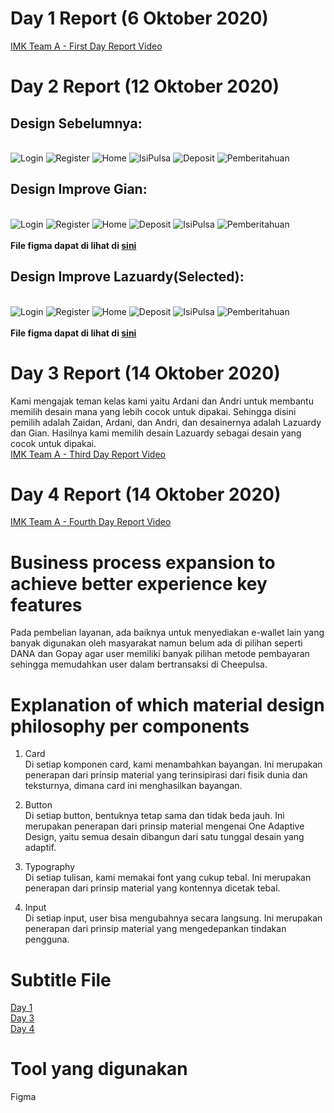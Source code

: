 # Day 1 Report (6 Oktober 2020)
[IMK Team A - First Day Report Video](https://www.youtube.com/watch?v=eY5T0DOOjfw)

# Day 2 Report (12 Oktober 2020)
## Design Sebelumnya:
\
![Login](PrevDesign/Login.jpg)
![Register](PrevDesign/Register.jpg)
![Home](PrevDesign/Home.jpg)
![IsiPulsa](PrevDesign/IsiPulsa.jpg)
![Deposit](PrevDesign/Deposit.jpg)
![Pemberitahuan](PrevDesign/Pemberitahuan.jpg)

## Design Improve Gian:
\
![Login](ImproveGian/IMK_login1.png)
![Register](ImproveGian/IMK_Register1.png)
![Home](ImproveGian/IMK_Beranda1.png)
![Deposit](ImproveGian/IMK_Deposit1.png)
![IsiPulsa](ImproveGian/IMK_isipulsa1.png)
![Pemberitahuan](ImproveGian/IMK_Pemberitahuan1.png)
\
\
**File figma dapat di lihat di [sini](ImproveGian)**

## Design Improve Lazuardy(Selected):
\
![Login](ImproveLazu/IMK_Login2.png)
![Register](ImproveLazu/IMK_Register2.png)
![Home](ImproveLazu/IMK_Beranda2.png)
![Deposit](ImproveLazu/IMK_Deposit2.png)
![IsiPulsa](ImproveLazu/IMK_isipulsa2.png)
![Pemberitahuan](ImproveLazu/IMK_Pemberitahuan2.png)
\
\
**File figma dapat di lihat di [sini](ImproveLazu)**

# Day 3 Report (14 Oktober 2020)
Kami mengajak teman kelas kami yaitu Ardani dan Andri untuk membantu memilih desain mana yang lebih cocok untuk dipakai. Sehingga disini pemilih adalah Zaidan, Ardani, dan Andri, dan desainernya adalah Lazuardy dan Gian. Hasilnya kami memilih desain Lazuardy sebagai desain yang cocok untuk dipakai.  
[IMK Team A - Third Day Report Video](https://www.youtube.com/watch?v=u0RHQ-9bmjo)

# Day 4 Report (14 Oktober 2020)
[IMK Team A - Fourth Day Report Video](https://www.youtube.com/watch?v=ATtpYnbDcJw)

# Business process expansion to achieve better experience key features
Pada pembelian layanan, ada baiknya untuk menyediakan e-wallet lain yang banyak digunakan oleh masyarakat namun belum ada di pilihan seperti DANA dan Gopay agar user memiliki banyak pilihan metode pembayaran sehingga memudahkan user dalam bertransaksi di Cheepulsa. 

# Explanation of which material design philosophy per components
1. Card \
Di setiap komponen card, kami menambahkan bayangan.
Ini merupakan penerapan dari prinsip material yang terinsipirasi dari fisik dunia dan teksturnya, dimana card ini menghasilkan bayangan.

2. Button \
Di setiap button, bentuknya tetap sama dan tidak beda jauh.
Ini merupakan penerapan dari prinsip material mengenai One Adaptive Design, yaitu semua desain dibangun dari satu tunggal desain yang adaptif.

3. Typography \
Di setiap tulisan, kami memakai font yang cukup tebal.
Ini merupakan penerapan dari prinsip material yang kontennya dicetak tebal.

4. Input \
Di setiap input, user bisa mengubahnya secara langsung.
Ini merupakan penerapan dari prinsip material yang mengedepankan tindakan pengguna.

# Subtitle File
[Day 1](day1sub.txt)
\
[Day 3](day3sub.txt)
\
[Day 4](day4sub.txt)

# Tool yang digunakan
Figma
